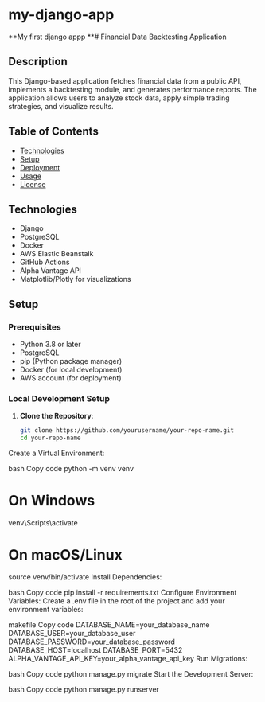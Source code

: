 # my-django-app
**My first django appp
**# Financial Data Backtesting Application

## Description
This Django-based application fetches financial data from a public API, implements a backtesting module, and generates performance reports. The application allows users to analyze stock data, apply simple trading strategies, and visualize results.

## Table of Contents
- [Technologies](#technologies)
- [Setup](#setup)
- [Deployment](#deployment)
- [Usage](#usage)
- [License](#license)

## Technologies
- Django
- PostgreSQL
- Docker
- AWS Elastic Beanstalk
- GitHub Actions
- Alpha Vantage API
- Matplotlib/Plotly for visualizations

## Setup

### Prerequisites
- Python 3.8 or later
- PostgreSQL
- pip (Python package manager)
- Docker (for local development)
- AWS account (for deployment)

### Local Development Setup
1. **Clone the Repository**:
   ```bash
   git clone https://github.com/yourusername/your-repo-name.git
   cd your-repo-name

Create a Virtual Environment:

bash
Copy code
python -m venv venv
# On Windows
venv\Scripts\activate
# On macOS/Linux
source venv/bin/activate
Install Dependencies:

bash
Copy code
pip install -r requirements.txt
Configure Environment Variables: Create a .env file in the root of the project and add your environment variables:

makefile
Copy code
DATABASE_NAME=your_database_name
DATABASE_USER=your_database_user
DATABASE_PASSWORD=your_database_password
DATABASE_HOST=localhost
DATABASE_PORT=5432
ALPHA_VANTAGE_API_KEY=your_alpha_vantage_api_key
Run Migrations:

bash
Copy code
python manage.py migrate
Start the Development Server:

bash
Copy code
python manage.py runserver
